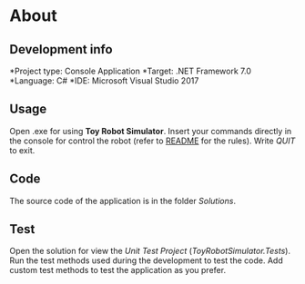 About
===================

Development info
------------

*Project type: Console Application
*Target: .NET Framework 7.0
*Language: C#
*IDE: Microsoft Visual Studio 2017 

Usage
------------

Open .exe for using **Toy Robot Simulator**.
Insert your commands directly in the console for control the robot (refer to [README](README.md) for the rules).
Write *QUIT* to exit.

Code
------------

The source code of the application is in the folder *Solutions*.

Test
------------

Open the solution for view the *Unit Test Project* (*ToyRobotSimulator.Tests*).
Run the test methods used during the development to test the code.
Add custom test methods to test the application as you prefer.

